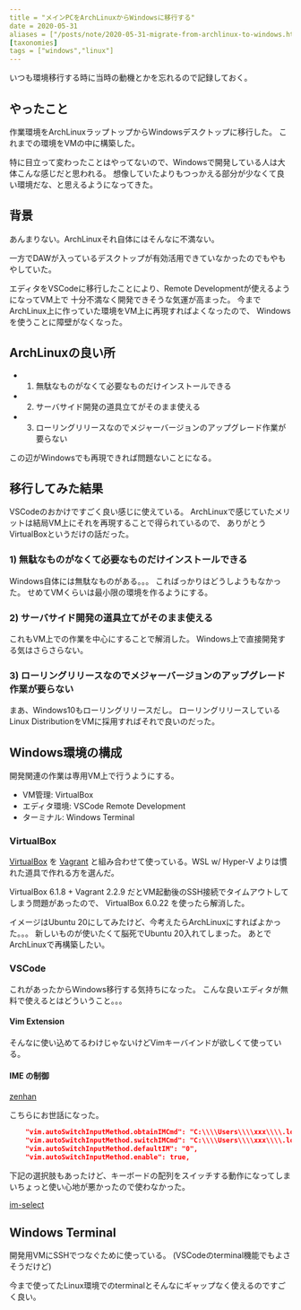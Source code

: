 ```yaml
---
title = "メインPCをArchLinuxからWindowsに移行する"
date = 2020-05-31
aliases = ["/posts/note/2020-05-31-migrate-from-archlinux-to-windows.html"]
[taxonomies]
tags = ["windows","linux"]
---
```


いつも環境移行する時に当時の動機とかを忘れるので記録しておく。

## やったこと

作業環境をArchLinuxラップトップからWindowsデスクトップに移行した。
これまでの環境をVMの中に構築した。

特に目立って変わったことはやってないので、Windowsで開発している人は大体こんな感じだと思われる。 
想像していたよりもつっかえる部分が少なくて良い環境だな、と思えるようになってきた。

## 背景

あんまりない。ArchLinuxそれ自体にはそんなに不満ない。

一方でDAWが入っているデスクトップが有効活用できていなかったのでもやもやしていた。

エディタをVSCodeに移行したことにより、Remote Developmentが使えるようになってVM上で
十分不満なく開発できそうな気運が高まった。
今までArchLinux上に作っていた環境をVM上に再現すればよくなったので、
Windowsを使うことに障壁がなくなった。

## ArchLinuxの良い所

* 1) 無駄なものがなくて必要なものだけインストールできる
* 2) サーバサイド開発の道具立てがそのまま使える
* 3) ローリングリリースなのでメジャーバージョンのアップグレード作業が要らない

この辺がWindowsでも再現できれば問題ないことになる。

## 移行してみた結果

VSCodeのおかけですごく良い感じに使えている。
ArchLinuxで感じていたメリットは結局VM上にそれを再現することで得られているので、
ありがとうVirtualBoxというだけの話だった。

### 1) 無駄なものがなくて必要なものだけインストールできる

Windows自体には無駄なものがある。。。
こればっかりはどうしようもなかった。
せめてVMくらいは最小限の環境を作るようにする。

### 2) サーバサイド開発の道具立てがそのまま使える

これもVM上での作業を中心にすることで解消した。
Windows上で直接開発する気はさらさらない。

### 3) ローリングリリースなのでメジャーバージョンのアップグレード作業が要らない

まあ、Windows10もローリングリリースだし。
ローリングリリースしているLinux DistributionをVMに採用すればそれで良いのだった。

## Windows環境の構成

開発関連の作業は専用VM上で行うようにする。

* VM管理: VirtualBox
* エディタ環境: VSCode Remote Development
* ターミナル: Windows Terminal

### VirtualBox

[VirtualBox](https://www.virtualbox.org) を [Vagrant](https://www.vagrantup.com/) と組み合わせて使っている。WSL w/ Hyper-V よりは慣れた道具で作れる方を選んだ。

VirtualBox 6.1.8 + Vagrant 2.2.9 だとVM起動後のSSH接続でタイムアウトしてしまう問題があったので、
VirtualBox 6.0.22 を使ったら解消した。

イメージはUbuntu 20にしてみたけど、今考えたらArchLinuxにすればよかった。。。
新しいものが使いたくて脳死でUbuntu 20入れてしまった。
あとでArchLinuxで再構築したい。

### VSCode

これがあったからWindows移行する気持ちになった。
こんな良いエディタが無料で使えるとはどういうこと。。。

#### Vim Extension

そんなに使い込めてるわけじゃないけどVimキーバインドが欲しくて使っている。

#### IME の制御

[zenhan](https://github.com/iuchim/zenhan)

こちらにお世話になった。

```json
    "vim.autoSwitchInputMethod.obtainIMCmd": "C:\\\\Users\\\\xxx\\\\.local\\\\bin\\\\zenhan.exe",
    "vim.autoSwitchInputMethod.switchIMCmd": "C:\\\\Users\\\\xxx\\\\.local\\\\bin\\\\zenhan.exe {im}",
    "vim.autoSwitchInputMethod.defaultIM": "0",
    "vim.autoSwitchInputMethod.enable": true,
```

下記の選択肢もあったけど、キーボードの配列をスイッチする動作になってしまいちょっと使い心地が悪かったので使わなかった。

[im-select](https://github.com/daipeihust/im-select)

## Windows Terminal

開発用VMにSSHでつなぐために使っている。
(VSCodeのterminal機能でもよさそうだけど)

今まで使ってたLinux環境でのterminalとそんなにギャップなく使えるのですごく良い。